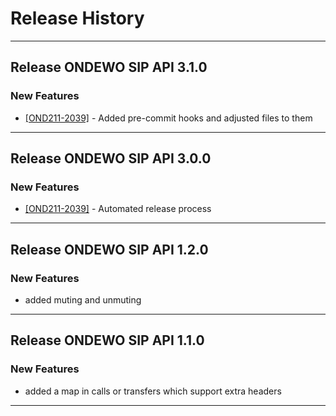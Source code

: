# Release History
*****************

## Release ONDEWO SIP API 3.1.0

### New Features
 * [[OND211-2039]](https://ondewo.atlassian.net/browse/OND211-2039) - Added pre-commit hooks and adjusted files to them

*****************

## Release ONDEWO SIP API 3.0.0

### New Features
 * [[OND211-2039]](https://ondewo.atlassian.net/browse/OND211-2039) - Automated release process

*****************

## Release ONDEWO SIP API 1.2.0

### New Features
 * added muting and unmuting

*****************

## Release ONDEWO SIP API 1.1.0

### New Features
 * added a map in calls or transfers which support extra headers

*****************

